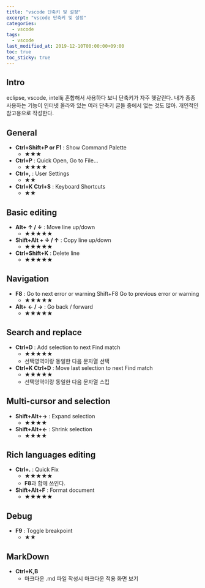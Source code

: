 ```yaml
---
title: "vscode 단축키 및 설정"
excerpt: "vscode 단축키 및 설정"
categories: 
  - vscode
tags: 
  - vscode
last_modified_at: 2019-12-10T00:00:00+09:00
toc: true
toc_sticky: true
---
```


## Intro
eclipse, vscode, intellij 혼합해서 사용하다 보니 단축키가 자주 헷갈린다.
내가 종종 사용하는 기능이 인터넷 올라와 있는 여러 단축키 글들 중에서 없는 것도 많아.
개인적인 참고용으로 작성한다.

## General
- **Ctrl+Shift+P or F1** : Show Command Palette
  - ★★★
- **Ctrl+P** : Quick Open, Go to File…
  - ★★★★
- **Ctrl+,** : User Settings
  - ★★
- **Ctrl+K Ctrl+S** : Keyboard Shortcuts
  - ★★

## Basic editing
- **Alt+ ↑ / ↓** : Move line up/down
  - ★★★★★
- **Shift+Alt + ↓ / ↑** : Copy line up/down
  - ★★★★★
- **Ctrl+Shift+K** : Delete line
  - ★★★★★
  
## Navigation
- **F8** : Go to next error or warning Shift+F8 Go to previous error or warning
  - ★★★★★
- **Alt+ ← / →** : Go back / forward
  - ★★★★★

## Search and replace
- **Ctrl+D** : Add selection to next Find match
  - ★★★★★
  - 선택영역이랑 동일한 다음 문자열 선택
- **Ctrl+K Ctrl+D** : Move last selection to next Find match
  - ★★★★★
  - 선택영역이랑 동일한 다음 문자열 스킵
  
## Multi-cursor and selection
- **Shift+Alt+→** : Expand selection
  - ★★★★
- **Shift+Alt+←** : Shrink selection
  - ★★★★

## Rich languages editing
- **Ctrl+.** : Quick Fix
  - ★★★★★
  - **F8**과 함께 쓰인다.
- **Shift+Alt+F** : Format document
  - ★★★★★
  
## Debug
- **F9** : Toggle breakpoint
  - ★★

## MarkDown
- **Ctrl+K,B**
  - 마크다운 .md 파일 작성시 마크다운 적용 화면 보기